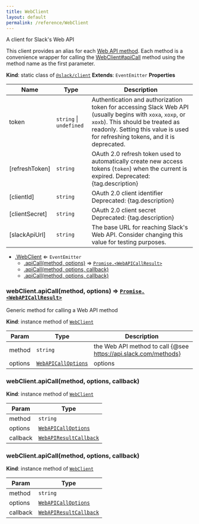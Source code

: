 ```yaml
---
title: WebClient
layout: default
permalink: /reference/WebClient
---
```

A client for Slack's Web API

This client provides an alias for each [Web API method](https://api.slack.com/methods). Each method is
a convenience wrapper for calling the [WebClient#apiCall](WebClient#apiCall) method using the method name as the first parameter.

**Kind**: static class of [<code>@slack/client</code>](#module_@slack/client)
**Extends**: <code>EventEmitter</code>
**Properties**

| Name | Type | Description |
| --- | --- | --- |
| token | <code>string</code> \| <code>undefined</code> | Authentication and authorization token for accessing Slack Web API (usually begins with `xoxa`, `xoxp`, or `xoxb`). This should be treated as readonly. Setting this value is used for refreshing tokens, and it is deprecated. |
| [refreshToken] | <code>string</code> | OAuth 2.0 refresh token used to automatically create new access tokens (`token`) when the current is expired. Deprecated: {tag.description} |
| [clientId] | <code>string</code> | OAuth 2.0 client identifier Deprecated: {tag.description} |
| [clientSecret] | <code>string</code> | OAuth 2.0 client secret Deprecated: {tag.description} |
| [slackApiUrl] | <code>string</code> | The base URL for reaching Slack's Web API. Consider changing this value for testing purposes. |


* [.WebClient](#module_@slack/client.WebClient) ⇐ <code>EventEmitter</code>
    * [.apiCall(method, options)](#module_@slack/client.WebClient+apiCall) ⇒ [<code>Promise.&lt;WebAPICallResult&gt;</code>](#module_@slack/client.WebAPICallResult)
    * [.apiCall(method, options, callback)](#module_@slack/client.WebClient+apiCall)
    * [.apiCall(method, options, callback)](#module_@slack/client.WebClient+apiCall)

<a name="module_@slack/client.WebClient+apiCall"></a>

### webClient.apiCall(method, options) ⇒ [<code>Promise.&lt;WebAPICallResult&gt;</code>](#module_@slack/client.WebAPICallResult)
Generic method for calling a Web API method

**Kind**: instance method of [<code>WebClient</code>](#module_@slack/client.WebClient)

| Param | Type | Description |
| --- | --- | --- |
| method | <code>string</code> | the Web API method to call {@see https://api.slack.com/methods} |
| options | [<code>WebAPICallOptions</code>](#module_@slack/client.WebAPICallOptions) | options |

<a name="module_@slack/client.WebClient+apiCall"></a>

### webClient.apiCall(method, options, callback)
**Kind**: instance method of [<code>WebClient</code>](#module_@slack/client.WebClient)

| Param | Type |
| --- | --- |
| method | <code>string</code> |
| options | [<code>WebAPICallOptions</code>](#module_@slack/client.WebAPICallOptions) |
| callback | [<code>WebAPIResultCallback</code>](#module_@slack/client.WebAPIResultCallback) |

<a name="module_@slack/client.WebClient+apiCall"></a>

### webClient.apiCall(method, options, callback)
**Kind**: instance method of [<code>WebClient</code>](#module_@slack/client.WebClient)

| Param | Type |
| --- | --- |
| method | <code>string</code> |
| options | [<code>WebAPICallOptions</code>](#module_@slack/client.WebAPICallOptions) |
| callback | [<code>WebAPIResultCallback</code>](#module_@slack/client.WebAPIResultCallback) |

